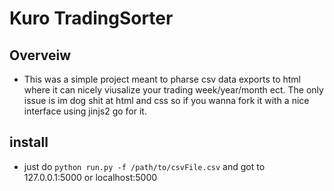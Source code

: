 # Kuro TradingSorter

## Overveiw
- This was a simple project meant to pharse csv data exports to html where it can nicely viusalize your trading week/year/month ect. 
The only issue is im dog shit at html and css so if you wanna fork it with a nice interface using jinjs2 go for it.

## install
- just do `python run.py -f /path/to/csvFile.csv` and got to 127.0.0.1:5000 or localhost:5000
